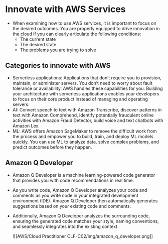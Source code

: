 # Innovate with AWS Services
- When examining how to use AWS services, it is important to focus on the desired outcomes. You are properly equipped to drive innovation in the cloud if you can clearly articulate the following conditions: 
	- The current state
	- The desired state
	- The problems you are trying to solve

## Categories to innovate with AWS
- Serverless applications: Applications that don’t require you to provision, maintain, or administer servers. You don’t need to worry about fault tolerance or availability. AWS handles these capabilities for you. Building your architecture with serverless applications enables your developers to focus on their core product instead of managing and operating servers.
- AI: Convert speech to text with Amazon Transcribe, discover patterns in text with Amazon Comprehend, identify potentially fraudulent online activities with Amazon Fraud Detector, build voice and text chatbots with Amazon Lex.
- ML: AWS offers Amazon SageMaker to remove the difficult work from the process and empower you to build, train, and deploy ML models quickly. You can use ML to analyze data, solve complex problems, and predict outcomes before they happen.

## Amazon Q Developer
- Amazon Q Developer is a machine learning-powered code generator that provides you with code recommendations in real time.
- As you write code, Amazon Q Developer analyzes your code and comments as you write code in your integrated development environment (IDE). Amazon Q Developer then automatically generates suggestions based on your existing code and comments.
- Additionally, Amazon Q Developer analyzes the surrounding code, ensuring the generated code matches your style, naming conventions, and seamlessly integrates into the existing context.

	![[AWS/Cloud Practitioner CLF-C02/img/amazon_q_developer.png]]